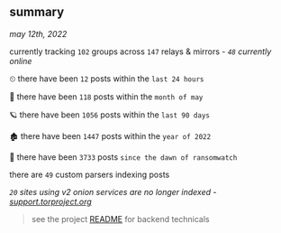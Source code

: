 
## summary
_may 12th, 2022_

currently tracking `102` groups across `147` relays & mirrors - _`48` currently online_

⏲ there have been `12` posts within the `last 24 hours`

🦈 there have been `118` posts within the `month of may`

🪐 there have been `1056` posts within the `last 90 days`

🏚 there have been `1447` posts within the `year of 2022`

🦕 there have been `3733` posts `since the dawn of ransomwatch`

there are `49` custom parsers indexing posts

_`20` sites using v2 onion services are no longer indexed - [support.torproject.org](https://support.torproject.org/onionservices/v2-deprecation/)_

> see the project [README](https://github.com/thetanz/ransomwatch#ransomwatch--) for backend technicals

